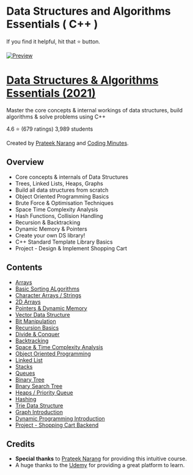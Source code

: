 # Data Structures and Algorithms Essentials ( C++ )

If you find it helpful, hit that ⭐ button.

[![Preview](dsa.jpg)](https://raw.githubusercontent.com/afkniladri/Data-Structures-and-Algorithms-Essentials/main/cover.jpg)

# [Data Structures & Algorithms Essentials (2021)](https://www.udemy.com/course/cpp-data-structures-algorithms-prateek-narang/)

Master the core concepts & internal workings of data structures, build algorithms & solve problems using C++

4.6 ⭐ (679 ratings) 3,989 students

Created by [Prateek Narang](https://www.udemy.com/user/prateek-narang-4/) and [Coding Minutes](https://www.udemy.com/user/coding-minutes/).

## Overview

* Core concepts & internals of Data Structures
* Trees, Linked Lists, Heaps, Graphs
* Build all data structures from scratch
* Object Oriented Programming Basics
* Brute Force & Optimisation Techniques
* Space Time Complexity Analysis
* Hash Functions, Collision Handling
* Recursion & Backtracking
* Dynamic Memory & Pointers
* Create your own DS library!
* C++ Standard Template Library Basics
* Project - Design & Implement Shopping Cart

## Contents

- [Arrays]()
- [Basic Sorting ALgorithms]()
- [Character Arrays / Strings]()
- [2D Arrays]()
- [Pointers & Dynamic Memory]()
- [Vector Data Structure]()
- [Bit Manipulation]()
- [Recursion Basics]()
- [Divide & Conquer]()
- [Backtracking]()
- [Space & Time Complexity Analysis]()
- [Object Oriented Programming]()
- [Linked List]()
- [Stacks]()
- [Queues]()
- [Binary Tree]()
- [Bnary Search Tree]()
- [Heaps / Priority Queue]()
- [Hashing]()
- [Trie Data Structure]()
- [Graph Introduction]()
- [Dynamic Programming Introduction]()
- [Project - Shopping Cart Backend]()

## Credits

- **Special thanks** to [Prateek Narang](https://www.udemy.com/user/prateek-narang-4/) for providing this intuitive course.
- A huge thanks to the [Udemy](www.udemy.com) for providing a great platform to learn. 
